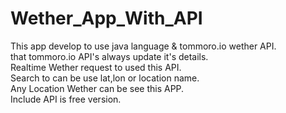 # Wether_App_With_API
This app develop to use java language & tommoro.io wether API.<br>
that tommoro.io API's always update it's details.<br>
Realtime Wether request to used this API.<br>
Search to can be use lat,lon or location name.<br>
Any Location Wether can be see this APP.<br>
Include API is free version.<br>
